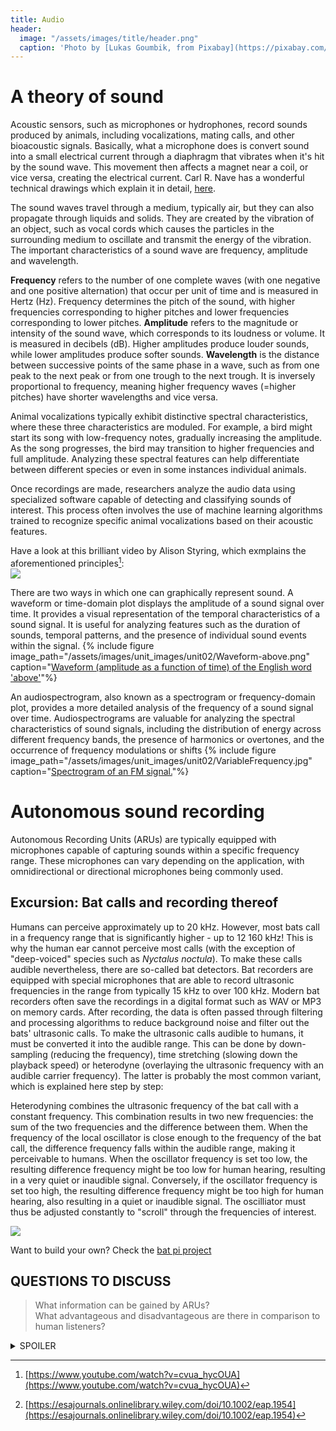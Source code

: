 ```yaml
---
title: Audio
header:
  image: "/assets/images/title/header.png"
  caption: 'Photo by [Lukas Goumbik, from Pixabay](https://pixabay.com/de/users/goumbik-3752482/?utm_source=link-attribution&utm_medium=referral&utm_campaign=image&utm_content=2055522){:target="_blank"}'
---
```


<!--more-->

# A theory of sound
Acoustic sensors, such as microphones or hydrophones, record sounds produced by animals, including vocalizations, mating calls, and other bioacoustic signals.
Basically, what a microphone does is convert sound into a small electrical current through a diaphragm that vibrates when it's hit by the sound wave.  This movement then affects a magnet near a coil, or vice versa, creating the electrical current. Carl R. Nave has a wonderful technical drawings which explain it in detail, [here](http://hyperphysics.phy-astr.gsu.edu/hbase/Audio/mic.html).


The sound waves travel through a medium, typically air, but they can also propagate through liquids and solids. They are created by the vibration of an object, such as vocal cords which causes the particles in the surrounding medium to oscillate and transmit the energy of the vibration. The important characteristics of a sound wave are frequency, amplitude and wavelength.

**Frequency** refers to the number of one complete waves (with one negative and one positive alternation) that occur per unit of time and is measured in Hertz (Hz). Frequency determines the pitch of the sound, with higher frequencies corresponding to higher pitches and lower frequencies corresponding to lower pitches. 
**Amplitude** refers to the magnitude or intensity of the sound wave, which corresponds to its loudness or volume. It is measured in decibels (dB). Higher amplitudes produce louder sounds, while lower amplitudes produce softer sounds. 
**Wavelength** is the distance between successive points of the same phase in a wave, such as from one peak to the next peak or from one trough to the next trough. It is inversely proportional to frequency, meaning higher frequency waves (=higher pitches) have shorter wavelengths and vice versa.

Animal vocalizations typically exhibit distinctive spectral characteristics, where these three characteristics are moduled. For example, a bird might start its song with low-frequency notes,  gradually increasing the amplitude. As the song progresses, the bird may transition to higher frequencies and full amplitude. Analyzing these spectral features can help differentiate between different species or even in some instances individual animals. 

Once recordings are made, researchers analyze the audio data using specialized software capable of detecting and classifying sounds of interest. This process often involves the use of machine learning algorithms trained to recognize specific animal vocalizations based on their acoustic features.

Have a look at this brilliant video by Alison Styring, which exmplains the aforementioned principles[^2]:<br/>
[![](https://img.youtube.com/vi/cvua_hycOUA/0.jpg)](https://youtu.be/cvua_hycOUA "Understanding sound by A. Styring")

There are two ways in which one can graphically represent sound. A waveform or time-domain plot displays the amplitude of a sound signal over time. It provides a visual representation of the temporal characteristics of a sound signal. It is useful for analyzing features such as the duration of sounds, temporal patterns, and the presence of individual sound events within the signal.
{% include figure image_path="/assets/images/unit_images/unit02/Waveform-above.png" caption="[Waveform (amplitude as a function of time) of the English word 'above'](https://en.m.wikipedia.org/wiki/File:Waveform-above.png)"%}


An audiospectrogram, also known as a spectrogram or frequency-domain plot, provides a more detailed analysis of the frequency of a sound signal over time. Audiospectrograms are valuable for analyzing the spectral characteristics of sound signals, including the distribution of energy across different frequency bands, the presence of harmonics or overtones, and the occurrence of frequency modulations or shifts
{% include figure image_path="/assets/images/unit_images/unit02/VariableFrequency.jpg" caption="[Spectrogram of an FM signal.](https://commons.wikimedia.org/wiki/File:VariableFrequency.jpg)"%}

# Autonomous sound recording
Autonomous Recording Units (ARUs) are typically equipped with microphones capable of capturing sounds within a specific frequency range. These microphones can vary depending on the application, with omnidirectional or directional microphones being commonly used.

## Excursion: Bat calls and recording thereof 

Humans can perceive approximately up to 20 kHz. However, most bats call in a frequency range that is significantly higher - up to 12 160 kHz! This is why the human ear cannot perceive most calls (with the exception of "deep-voiced" species such as *Nyctalus noctula*). To make these calls audible nevertheless, there are so-called bat detectors.  Bat recorders are equipped with special microphones that are able to record ultrasonic frequencies in the range from typically 15 kHz to over 100 kHz. Modern bat recorders often save the recordings in a digital format such as WAV or MP3 on memory cards. After recording, the data is often passed through filtering and processing algorithms to reduce background noise and filter out the bats' ultrasonic calls. To make the ultrasonic calls audible to humans,  it must be converted it into the audible range. This can be done by down-sampling (reducing the frequency), time stretching (slowing down the playback speed) or heterodyne (overlaying the ultrasonic frequency with an audible carrier frequency).
The latter is probably the most common variant, which is explained here step by step: 

Heterodyning combines the ultrasonic frequency of the bat call with a constant frequency. This combination results in two new frequencies: the sum of the two frequencies and the difference between them. When the frequency of the local oscillator is close enough to the frequency of the bat call, the difference frequency falls within the audible range, making it perceivable to humans. When the oscillator frequency is set too low, the resulting difference frequency might be too low for human hearing, resulting in a very quiet or inaudible signal. Conversely, if the oscillator frequency is set too high, the resulting difference frequency might be too high for human hearing, also resulting in a quiet or inaudible signal. The oscilliator must thus be adjusted constantly to "scroll" through the frequencies of interest.

[![](https://img.youtube.com/vi/HHja1Wwm0BU/0.jpg)](https://youtu.be/HHja1Wwm0BU "Pipistrellus pipistrellus calls")

Want to build your own? Check the [bat pi project](http://bat-pi.eu/)


## QUESTIONS TO DISCUSS ##
> What information can be gained by ARUs?   
> What advantageous and disadvantageous are there in comparison to human listeners?


<details><summary>SPOILER</summary>
<p>

Human point counts include visual detections, which are beneficial but often under-reported in studies comparing point counts with ARUs. On the other hand, humans may introduce an avoidance effect that affects bird detections, especially when multiple observers are present. In addition, humans may miss some birds, especially during dawn chorus or due to human error, whereas recordings can be replayed, re-analyses and have the advantage of being verifiable by other people [^3]. - A qualitative call recording is stronger evidence than someone claiming to have heard a particular species. 


</p>
</details>
<!-- more to be added-->

[^1]: [http://hyperphysics.phy-astr.gsu.edu/hbase/Audio/mic.html](http://hyperphysics.phy-astr.gsu.edu/hbase/Audio/mic.html)
[^2]: [https://www.youtube.com/watch?v=cvua_hycOUA](https://www.youtube.com/watch?v=cvua_hycOUA)
[^3]: [https://esajournals.onlinelibrary.wiley.com/doi/10.1002/eap.1954](https://esajournals.onlinelibrary.wiley.com/doi/10.1002/eap.1954)